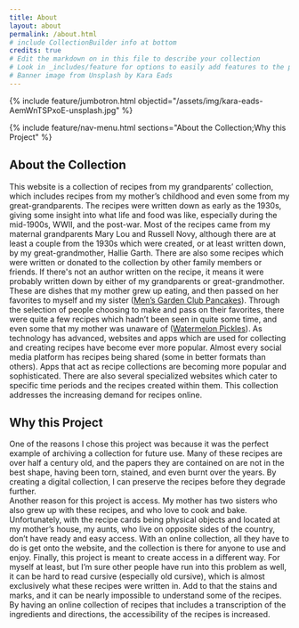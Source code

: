 ```yaml
---
title: About
layout: about
permalink: /about.html
# include CollectionBuilder info at bottom
credits: true
# Edit the markdown on in this file to describe your collection
# Look in _includes/feature for options to easily add features to the page
# Banner image from Unsplash by Kara Eads
---
```


{% include feature/jumbotron.html objectid="/assets/img/kara-eads-AemWnTSPxoE-unsplash.jpg" %}

{% include feature/nav-menu.html sections="About the Collection;Why this Project" %}

## About the Collection

This website is a collection of recipes from my grandparents’ collection, which includes recipes from my mother’s childhood and even some from my great-grandparents. The recipes were written down as early as the 1930s, giving some insight into what life and food was like, especially during the mid-1900s, WWII, and the post-war. Most of the recipes came from my maternal grandparents Mary Lou and Russell Novy, although there are at least a couple from the 1930s which were created, or at least written down, by my great-grandmother, Hallie Garth. There are also some recipes which were written or donated to the collection by other family members or friends. If there's not an author written on the recipe, it means it were probably written down by either of my grandparents or great-grandmother. 
These are dishes that my mother grew up eating, and then passed on her favorites to myself and my sister ([Men’s Garden Club Pancakes](https://heschmuc.github.io/collectionbuilder_final/item.html?id=007_mens_garden_club_pancakes)). Through the selection of people choosing to make and pass on their favorites, there were quite a few recipes which hadn’t been seen in quite some time, and even some that my mother was unaware of ([Watermelon Pickles](https://heschmuc.github.io/collectionbuilder_final/item.html?id=013_watermelon_pickles)). 
As technology has advanced, websites and apps which are used for collecting and creating recipes have become ever more popular. Almost every social media platform has recipes being shared (some in better formats than others). Apps that act as recipe collections are becoming more popular and sophisticated. There are also several specialized websites which cater to specific time periods and the recipes created within them. This collection addresses the increasing demand for recipes online.


## Why this Project

One of the reasons I chose this project was because it was the perfect example of archiving a collection for future use. Many of these recipes are over half a century old, and the papers they are contained on are not in the best shape, having been torn, stained, and even burnt over the years. By creating a digital collection, I can preserve the recipes before they degrade further.  
Another reason for this project is access. My mother has two sisters who also grew up with these recipes, and who love to cook and bake. Unfortunately, with the recipe cards being physical objects and located at my mother’s house, my aunts, who live on opposite sides of the country, don’t have ready and easy access. With an online collection, all they have to do is get onto the website, and the collection is there for anyone to use and enjoy.
Finally, this project is meant to create access in a different way. For myself at least, but I’m sure other people have run into this problem as well, it can be hard to read cursive (especially old cursive), which is almost exclusively what these recipes were written in. Add to that the stains and marks, and it can be nearly impossible to understand some of the recipes. By having an online collection of recipes that includes a transcription of the ingredients and directions, the accessibility of the recipes is increased. 
